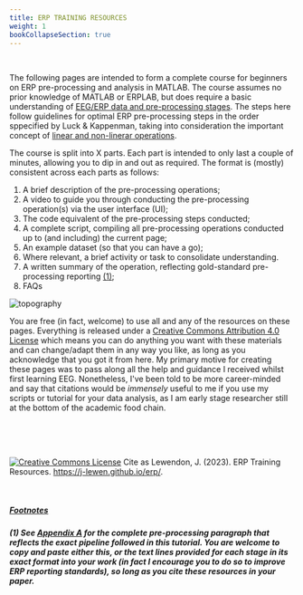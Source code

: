 ```yaml
---
title: ERP TRAINING RESOURCES 
weight: 1
bookCollapseSection: true
---
```

  <br>

The following pages are intended to form a complete course for beginners on ERP pre-processing and analysis in MATLAB. The course assumes no prior knowledge of MATLAB or ERPLAB, but does require a basic understanding of [EEG/ERP data and pre-processing stages](https://courses.erpinfo.org/courses/Intro-to-ERPs). The steps here follow guidelines for optimal ERP pre-processing steps in the order sppecified by Luck & Kappenman, taking into consideration the important concept of [linear and non-linerar operations](https://erpinfo.org/order-of-steps).

The course is split into X parts. Each part is intended to only last a couple of minutes, allowing you to dip in and out as required. The format is (mostly) consistent across each parts as follows:

1. A brief description of the pre-processing operations;
2. A video to guide you through conducting the pre-processing operation(s) via the user interface (UI);
3. The code equivalent of the pre-processing steps conducted;
4. A complete script, compiling all pre-processing operations conducted up to (and including) the current page;
5. An example dataset (so that you can have a go);
6. Where relevant, a brief activity or task to consolidate understanding.
7. A written summary of the operation, reflecting gold-standard pre-processing reporting <!-- <a> element links to the section below --> <a href="#Section_further_down"> (1)</a>;  
8. FAQs



![topography](/erp/images/topo.png)


You are free (in fact, welcome) to use all and any of the resources on these pages. Everything is released under a [Creative Commons Attribution 4.0 License](http://creativecommons.org/licenses/by/4.0/) which means you can do anything you want with these materials and can change/adapt them in any way you like, as long as you acknowledge that you got it from here. My primary motive for creating these pages was to pass along all the help and guidance I received whilst first learning EEG. Nonetheless, I've been told to be more career-minded and say that citations would be *immensely* useful to me if you use my scripts or tutorial for your data analysis, as I am early stage researcher still at the bottom of the academic food chain. 

<br>

<br>

<br>

<a rel="license" href="http://creativecommons.org/licenses/by/4.0/"><img alt="Creative Commons License" style="border-width:0" src="https://i.creativecommons.org/l/by/4.0/88x31.png" /></a>   Cite as Lewendon, J. (2023). ERP Training Resources. https://j-lewen.github.io/erp/</a>.

<br>

##### <u>Footnotes</u>

<h5 id="Section_further_down">

(1) See [Appendix A](https://j-lewen.github.io/erp/docs/table-of-contents/training/part_16/) for the complete pre-processing paragraph that reflects the exact pipeline followed in this tutorial. You are welcome to copy and paste either this, or the text lines provided for each stage in its exact format into your work (in fact I encourage you to do so to improve ERP reporting standards), so long as you cite these resources in your paper. </h2>